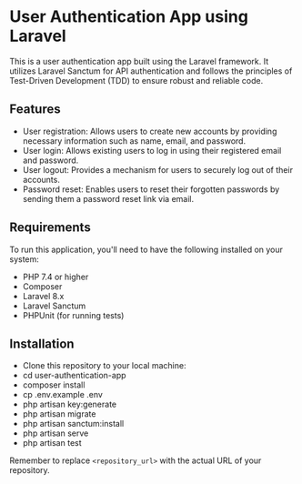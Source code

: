 # User Authentication App using Laravel

This is a user authentication app built using the Laravel framework. It utilizes Laravel Sanctum for API authentication and follows the principles of Test-Driven Development (TDD) to ensure robust and reliable code.

## Features

-   User registration: Allows users to create new accounts by providing necessary information such as name, email, and password.
-   User login: Allows existing users to log in using their registered email and password.
-   User logout: Provides a mechanism for users to securely log out of their accounts.
-   Password reset: Enables users to reset their forgotten passwords by sending them a password reset link via email.

## Requirements

To run this application, you'll need to have the following installed on your system:

-   PHP 7.4 or higher
-   Composer
-   Laravel 8.x
-   Laravel Sanctum
-   PHPUnit (for running tests)

## Installation

-   Clone this repository to your local machine:
-   cd user-authentication-app
-   composer install
-   cp .env.example .env
-   php artisan key:generate
-   php artisan migrate
-   php artisan sanctum:install
-   php artisan serve
-   php artisan test

Remember to replace `<repository_url>` with the actual URL of your repository.
